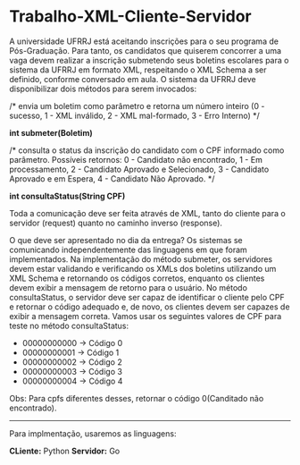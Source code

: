 # Trabalho-XML-Cliente-Servidor

A universidade UFRRJ está aceitando inscrições para o seu programa de Pós-Graduação. Para tanto, os candidatos que quiserem concorrer a uma vaga devem realizar a inscrição submetendo seus boletins escolares para o sistema da UFRRJ em formato XML, respeitando o XML Schema a ser definido, conforme conversado em aula. O sistema da UFRRJ deve disponibilizar dois métodos para serem invocados:

/*
envia um boletim como parâmetro e retorna um número inteiro (0 - sucesso, 1 - XML inválido, 2 - XML mal-formado, 3 - Erro Interno)
*/

**int submeter(Boletim)**

/*
consulta o status da inscrição do candidato com o CPF informado como parâmetro. Possíveis retornos: 0 - Candidato não encontrado, 1 - Em processamento, 2 - Candidato Aprovado e Selecionado, 3 - Candidato Aprovado e em Espera, 4 - Candidato Não Aprovado.
*/

**int consultaStatus(String CPF)**

Toda a comunicação deve ser feita através de XML, tanto do cliente para o servidor (request) quanto no caminho inverso (response).

O que deve ser apresentado no dia da entrega? Os sistemas se comunicando independentemente das linguagens em que foram implementados. Na implementação do método submeter, os servidores devem estar validando e verificando os XMLs dos boletins utilizando um XML Schema e retornando os códigos corretos, enquanto os clientes devem exibir a mensagem de retorno para o usuário. No método consultaStatus, o servidor deve ser capaz de identificar o cliente pelo CPF e retornar o código adequado e, de novo, os clientes devem ser capazes de exibir a mensagem correta. Vamos usar os seguintes valores de CPF para teste no método consultaStatus:

- 00000000000 -> Código 0
- 00000000001 -> Código 1
- 00000000002 -> Código 2
- 00000000003 -> Código 3
- 00000000004 -> Código 4

Obs: Para cpfs diferentes desses, retornar o código 0(Canditado não encontrado).

------------------

Para implmentação, usaremos as linguagens:

**CLiente:** Python
**Servidor:** Go